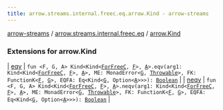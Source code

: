 ```yaml
---
title: arrow.streams.internal.freec.eq.arrow.Kind - arrow-streams
---
```


[arrow-streams](../../index.html) / [arrow.streams.internal.freec.eq](../index.html) / [arrow.Kind](./index.html)

### Extensions for arrow.Kind

| [eqv](eqv.html) | `fun <F, G, A> Kind<Kind<`[`ForFreeC`](../../arrow.streams.internal/-for-free-c.html)`, `[`F`](eqv.html#F)`>, `[`A`](eqv.html#A)`>.eqv(arg1: Kind<Kind<`[`ForFreeC`](../../arrow.streams.internal/-for-free-c.html)`, `[`F`](eqv.html#F)`>, `[`A`](eqv.html#A)`>, ME: MonadError<`[`G`](eqv.html#G)`, `[`Throwable`](https://kotlinlang.org/api/latest/jvm/stdlib/kotlin/-throwable/index.html)`>, FK: FunctionK<`[`F`](eqv.html#F)`, `[`G`](eqv.html#G)`>, EQFA: Eq<Kind<`[`G`](eqv.html#G)`, Option<`[`A`](eqv.html#A)`>>>): `[`Boolean`](https://kotlinlang.org/api/latest/jvm/stdlib/kotlin/-boolean/index.html) |
| [neqv](neqv.html) | `fun <F, G, A> Kind<Kind<`[`ForFreeC`](../../arrow.streams.internal/-for-free-c.html)`, `[`F`](neqv.html#F)`>, `[`A`](neqv.html#A)`>.neqv(arg1: Kind<Kind<`[`ForFreeC`](../../arrow.streams.internal/-for-free-c.html)`, `[`F`](neqv.html#F)`>, `[`A`](neqv.html#A)`>, ME: MonadError<`[`G`](neqv.html#G)`, `[`Throwable`](https://kotlinlang.org/api/latest/jvm/stdlib/kotlin/-throwable/index.html)`>, FK: FunctionK<`[`F`](neqv.html#F)`, `[`G`](neqv.html#G)`>, EQFA: Eq<Kind<`[`G`](neqv.html#G)`, Option<`[`A`](neqv.html#A)`>>>): `[`Boolean`](https://kotlinlang.org/api/latest/jvm/stdlib/kotlin/-boolean/index.html) |


